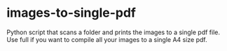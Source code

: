 # images-to-single-pdf
Python script that scans a folder and prints the images to a single pdf file. Use full if you want to compile all your images to a single A4 size pdf.
